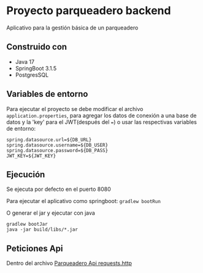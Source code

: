 
# Proyecto parqueadero backend

Aplicativo para la gestión básica de un parqueadero


## Construido con

- Java 17
- SpringBoot 3.1.5
- PostgresSQL

## Variables de entorno

Para ejecutar el proyecto se debe modificar el archivo `application.properties`, para agregar los datos de conexión a una base de datos y la 'key' para el JWT(después del `=`) o usar las respectivas variables de entorno:
```
spring.datasource.url=${DB_URL}
spring.datasource.username=${DB_USER}
spring.datasource.password=${DB_PASS}
JWT_KEY=${JWT_KEY}
```


## Ejecución

Se ejecuta por defecto en el puerto 8080

Para ejecutar el aplicativo como springboot:
`gradlew bootRun`

O generar el jar y ejecutar con java
```
gradlew bootJar
java -jar build/libs/*.jar
```
## Peticiones Api

Dentro del archivo [Parqueadero Api requests.http](src/api_requests.http)